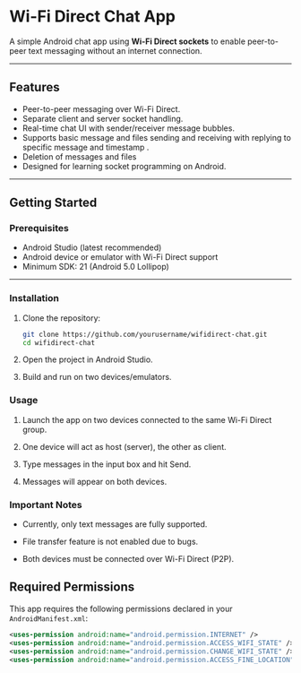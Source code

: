 # Wi-Fi Direct Chat App

A simple Android chat app using **Wi-Fi Direct sockets** to enable peer-to-peer text messaging without an internet connection.

---

## Features

- Peer-to-peer messaging over Wi-Fi Direct.
- Separate client and server socket handling.
- Real-time chat UI with sender/receiver message bubbles.
- Supports basic message and files sending and receiving with replying to specific message and timestamp .
- Deletion of messages and files
- Designed for learning socket programming on Android.

---

## Getting Started

### Prerequisites

- Android Studio (latest recommended)
- Android device or emulator with Wi-Fi Direct support
- Minimum SDK: 21 (Android 5.0 Lollipop)

---

### Installation

1. Clone the repository:

   ```bash
   git clone https://github.com/yourusername/wifidirect-chat.git
   cd wifidirect-chat
2. Open the project in Android Studio.

3. Build and run on two devices/emulators.

### Usage
1. Launch the app on two devices connected to the same Wi-Fi Direct group.

2. One device will act as host (server), the other as client.

3. Type messages in the input box and hit Send.

4. Messages will appear on both devices.
### Important Notes
- Currently, only text messages are fully supported.

- File transfer feature is not enabled due to bugs.

- Both devices must be connected over Wi-Fi Direct (P2P).

## Required Permissions

This app requires the following permissions declared in your `AndroidManifest.xml`:

```xml
<uses-permission android:name="android.permission.INTERNET" />
<uses-permission android:name="android.permission.ACCESS_WIFI_STATE" />
<uses-permission android:name="android.permission.CHANGE_WIFI_STATE" />
<uses-permission android:name="android.permission.ACCESS_FINE_LOCATION" />

